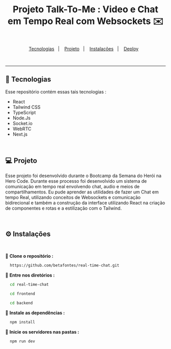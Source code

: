 <h1 align="center">Projeto Talk-To-Me : Video e Chat em Tempo Real com Websockets ✉️</h1>

<br>

<p align="center">
  <a href="#-tecnologias">Tecnologias</a>&nbsp;&nbsp;&nbsp;|&nbsp;&nbsp;&nbsp;
  <a href="#-projeto">Projeto</a>&nbsp;&nbsp;&nbsp;|&nbsp;&nbsp;&nbsp;
  <a href="#-instalações">Instalações</a>&nbsp;&nbsp;&nbsp;|&nbsp;&nbsp;&nbsp;
  <a href="#-deploy">Deploy</a>&nbsp;&nbsp;&nbsp;
</p>

<br>
<hr>

## 🚀 Tecnologias

Esse repositório contém essas tais tecnologias :

- React
- Tailwind CSS
- TypeScript
- Node.Js
- Socket.io
- WebRTC
- Next.js 



<br>

  ## 💻 Projeto

  Esse projeto foi desenvolvido durante o Bootcamp da Semana do Herói na Hero Code. Durante esse processo foi desenvolvido
  um sistema de comunicação em tempo real envolvendo chat, audio e meios de compartilhamentos. Eu pude aprender as utilidades de fazer um Chat em tempo Real, utilizando conceitos
  de Websockets e comunicação bidirecional e também a construção da interface utilizando React na criação de componentes e rotas e a estilização com o Tailwind.

  <br>


  ## ⚙️ Instalações
  <br>

  🔗 **Clone o repositório :**

  ```bash
    https://github.com/betafontes/real-time-chat.git
  ```

  🔗 **Entre nos diretórios :**

  ```bash
    cd real-time-chat
  ```

  ```bash
    cd frontend
  ```

  ```bash
    cd backend
  ```

 🔗 **Instale as dependências :**

 ```bash
   npm install
 ```

🔗 **Inicie os servidores nas pastas :**

 ```bash
   npm run dev
 ```

